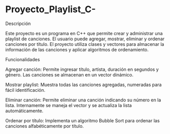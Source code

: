 # Proyecto_Playlist_C-

Descripción

Este proyecto es un programa en C++ que permite crear y administrar una playlist de canciones.
El usuario puede agregar, mostrar, eliminar y ordenar canciones por título.
El proyecto utiliza clases y vectores para almacenar la información de las canciones y aplicar algoritmos de ordenamiento.

Funcionalidades

Agregar canción: Permite ingresar título, artista, duración en segundos y género. Las canciones se almacenan en un vector dinámico.

Mostrar playlist: Muestra todas las canciones agregadas, numeradas para fácil identificación.

Eliminar canción: Permite eliminar una canción indicando su número en la lista. Internamente se maneja el vector y se actualiza la lista automáticamente.

Ordenar por título: Implementa un algoritmo Bubble Sort para ordenar las canciones alfabéticamente por título.
